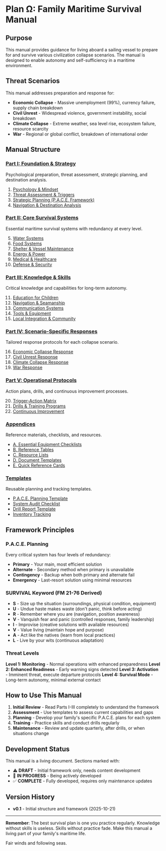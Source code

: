 # Plan Ω: Family Maritime Survival Manual

## Purpose

This manual provides guidance for living aboard a sailing vessel to prepare for and survive various civilization collapse scenarios. The manual is designed to enable autonomy and self-sufficiency in a maritime environment.

## Threat Scenarios

This manual addresses preparation and response for:

- **Economic Collapse** - Massive unemployment (99%), currency failure, supply chain breakdown
- **Civil Unrest** - Widespread violence, government instability, social breakdown
- **Climate Collapse** - Extreme weather, sea level rise, ecosystem failure, resource scarcity
- **War** - Regional or global conflict, breakdown of international order

## Manual Structure

### [Part I: Foundation & Strategy](part-1-foundation/README.md)

Psychological preparation, threat assessment, strategic planning, and destination analysis.

1. [Psychology & Mindset](part-1-foundation/01-psychology-mindset.md)
2. [Threat Assessment & Triggers](part-1-foundation/02-threat-assessment-triggers.md)
3. [Strategic Planning (P.A.C.E. Framework)](part-1-foundation/03-strategic-planning.md)
4. [Navigation & Destination Analysis](part-1-foundation/04-destinations-analysis.md)

### [Part II: Core Survival Systems](part-2-core-systems/README.md)

Essential maritime survival systems with redundancy at every level.

5. [Water Systems](part-2-core-systems/05-water-systems.md)
6. [Food Systems](part-2-core-systems/06-food-systems.md)
7. [Shelter & Vessel Maintenance](part-2-core-systems/07-shelter-vessel.md)
8. [Energy & Power](part-2-core-systems/08-energy-power.md)
9. [Medical & Healthcare](part-2-core-systems/09-medical-healthcare.md)
10. [Defense & Security](part-2-core-systems/10-defense-security.md)

### [Part III: Knowledge & Skills](part-3-knowledge-skills/README.md)

Critical knowledge and capabilities for long-term autonomy.

11. [Education for Children](part-3-knowledge-skills/11-education-children.md)
12. [Navigation & Seamanship](part-3-knowledge-skills/12-navigation-seamanship.md)
13. [Communication Systems](part-3-knowledge-skills/13-communication.md)
14. [Tools & Equipment](part-3-knowledge-skills/14-tools-equipment.md)
15. [Local Integration & Community](part-3-knowledge-skills/15-local-integration.md)

### [Part IV: Scenario-Specific Responses](part-4-scenarios/README.md)

Tailored response protocols for each collapse scenario.

16. [Economic Collapse Response](part-4-scenarios/16-economic-collapse.md)
17. [Civil Unrest Response](part-4-scenarios/17-civil-unrest.md)
18. [Climate Collapse Response](part-4-scenarios/18-climate-collapse.md)
19. [War Response](part-4-scenarios/19-war.md)

### [Part V: Operational Protocols](part-5-protocols/README.md)

Action plans, drills, and continuous improvement processes.

20. [Trigger-Action Matrix](part-5-protocols/20-trigger-action-matrix.md)
21. [Drills & Training Programs](part-5-protocols/21-drills-training.md)
22. [Continuous Improvement](part-5-protocols/22-continuous-improvement.md)

### [Appendices](appendices/README.md)

Reference materials, checklists, and resources.

- [A. Essential Equipment Checklists](appendices/A-equipment-checklists.md)
- [B. Reference Tables](appendices/B-reference-tables.md)
- [C. Resource Lists](appendices/C-resource-lists.md)
- [D. Document Templates](appendices/D-document-templates.md)
- [E. Quick Reference Cards](appendices/E-quick-reference.md)

### [Templates](templates/README.md)

Reusable planning and tracking templates.

- [P.A.C.E. Planning Template](templates/pace-planning-template.md)
- [System Audit Checklist](templates/system-audit-checklist.md)
- [Drill Report Template](templates/drill-report-template.md)
- [Inventory Tracking](templates/inventory-tracking.md)

## Framework Principles

### P.A.C.E. Planning

Every critical system has four levels of redundancy:

- **Primary** - Your main, most efficient solution
- **Alternate** - Secondary method when primary is unavailable
- **Contingency** - Backup when both primary and alternate fail
- **Emergency** - Last-resort solution using minimal resources

### SURVIVAL Keyword (FM 21-76 Derived)

- **S** - Size up the situation (surroundings, physical condition, equipment)
- **U** - Undue haste makes waste (don't panic, think before acting)
- **R** - Remember where you are (navigation, position awareness)
- **V** - Vanquish fear and panic (controlled responses, family leadership)
- **I** - Improvise (creative solutions with available resources)
- **V** - Value living (maintain hope and purpose)
- **A** - Act like the natives (learn from local practices)
- **L** - Live by your wits (continuous adaptation)

### Threat Levels

**Level 1: Monitoring** - Normal operations with enhanced preparedness
**Level 2: Enhanced Readiness** - Early warning signs detected
**Level 3: Activation** - Imminent threat, execute departure protocols
**Level 4: Survival Mode** - Long-term autonomy, minimal external contact

## How to Use This Manual

1. **Initial Review** - Read Parts I-III completely to understand the framework
2. **Assessment** - Use templates to assess current capabilities and gaps
3. **Planning** - Develop your family's specific P.A.C.E. plans for each system
4. **Training** - Practice skills and conduct drills regularly
5. **Maintenance** - Review and update quarterly, after drills, or when situations change

## Development Status

This manual is a living document. Sections marked with:

- ⚠️ **DRAFT** - Initial framework only, needs content development
- 🔄 **IN PROGRESS** - Being actively developed
- ✅ **COMPLETE** - Fully developed, requires only maintenance updates

## Version History

- **v0.1** - Initial structure and framework (2025-10-21)

---

**Remember**: The best survival plan is one you practice regularly. Knowledge without skills is useless. Skills without practice fade. Make this manual a living part of your family's maritime life.

Fair winds and following seas.
